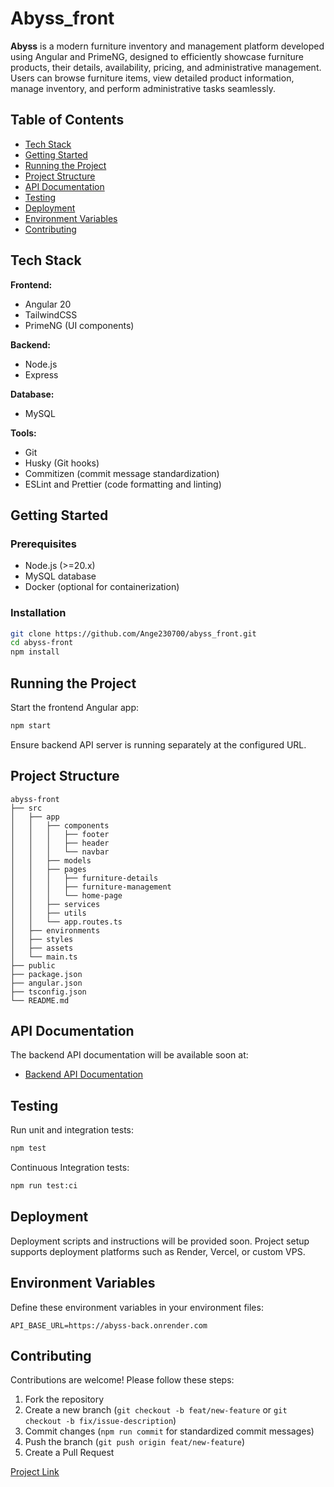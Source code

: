 <!-- README.md -->

# Abyss_front

<!-- ![Project Logo](assets/logo.png) -->

**Abyss** is a modern furniture inventory and management platform developed using Angular and PrimeNG, designed to efficiently showcase furniture products, their details, availability, pricing, and administrative management. Users can browse furniture items, view detailed product information, manage inventory, and perform administrative tasks seamlessly.

## Table of Contents

<!-- * [Demo](#demo) -->

- [Tech Stack](#tech-stack)
- [Getting Started](#getting-started)
- [Running the Project](#running-the-project)
- [Project Structure](#project-structure)
- [API Documentation](#api-documentation)
- [Testing](#testing)
- [Deployment](#deployment)
- [Environment Variables](#environment-variables)
- [Contributing](#contributing)
  <!-- * [License](#license) -->
  <!-- * [Acknowledgements](#acknowledgements) -->
  <!-- * [Contact](#contact) -->

<!-- ## Demo

Link to a live demo or screenshots:

![Screenshot](assets/demo-screenshot.png) -->

## Tech Stack

**Frontend:**

- Angular 20
- TailwindCSS
- PrimeNG (UI components)

**Backend:**

- Node.js
- Express

**Database:**

- MySQL

**Tools:**

- Git
- Husky (Git hooks)
- Commitizen (commit message standardization)
- ESLint and Prettier (code formatting and linting)

## Getting Started

### Prerequisites

- Node.js (>=20.x)
- MySQL database
- Docker (optional for containerization)

### Installation

```bash
git clone https://github.com/Ange230700/abyss_front.git
cd abyss-front
npm install
```

## Running the Project

Start the frontend Angular app:

```bash
npm start
```

Ensure backend API server is running separately at the configured URL.

## Project Structure

```
abyss-front
├── src
│   ├── app
│   │   ├── components
│   │   │   ├── footer
│   │   │   ├── header
│   │   │   └── navbar
│   │   ├── models
│   │   ├── pages
│   │   │   ├── furniture-details
│   │   │   ├── furniture-management
│   │   │   └── home-page
│   │   ├── services
│   │   ├── utils
│   │   └── app.routes.ts
│   ├── environments
│   ├── styles
│   ├── assets
│   └── main.ts
├── public
├── package.json
├── angular.json
├── tsconfig.json
└── README.md
```

## API Documentation

The backend API documentation will be available soon at:

- [Backend API Documentation](https://abyss-back.onrender.com/docs)

## Testing

Run unit and integration tests:

```bash
npm test
```

Continuous Integration tests:

```bash
npm run test:ci
```

## Deployment

Deployment scripts and instructions will be provided soon. Project setup supports deployment platforms such as Render, Vercel, or custom VPS.

## Environment Variables

Define these environment variables in your environment files:

```env
API_BASE_URL=https://abyss-back.onrender.com
```

## Contributing

Contributions are welcome! Please follow these steps:

1. Fork the repository
2. Create a new branch (`git checkout -b feat/new-feature` or `git checkout -b fix/issue-description`)
3. Commit changes (`npm run commit` for standardized commit messages)
4. Push the branch (`git push origin feat/new-feature`)
5. Create a Pull Request

<!-- ## License

MIT License

## Acknowledgements

Special thanks to the following libraries and frameworks:

* [Angular](https://angular.io/)
* [PrimeNG](https://primeng.org/)
* [TailwindCSS](https://tailwindcss.com/)

## Contact

Ange-Eric-Stephane KOUAKOU - [your.email@example.com](mailto:your.email@example.com) -->

[Project Link](https://github.com/Ange230700/abyss-front)
